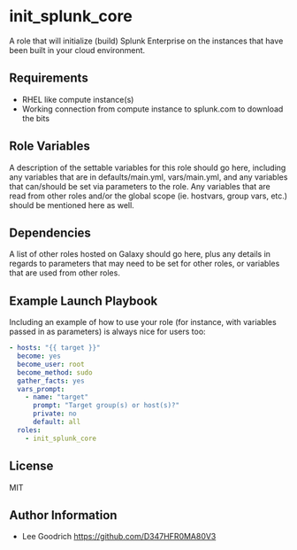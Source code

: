 init_splunk_core
================

A role that will initialize (build) Splunk Enterprise on the instances that have
been built in your cloud environment.

Requirements
------------

- RHEL like compute instance(s)
- Working connection from compute instance to splunk.com to download the bits

Role Variables
--------------

A description of the settable variables for this role should go here, including any variables that are in defaults/main.yml, vars/main.yml, and any variables that can/should be set via parameters to the role. Any variables that are read from other roles and/or the global scope (ie. hostvars, group vars, etc.) should be mentioned here as well.

Dependencies
------------

A list of other roles hosted on Galaxy should go here, plus any details in regards to parameters that may need to be set for other roles, or variables that are used from other roles.

Example Launch Playbook
-----------------------

Including an example of how to use your role (for instance, with variables passed in as parameters) is always nice for users too:

```yaml
- hosts: "{{ target }}"
  become: yes
  become_user: root
  become_method: sudo
  gather_facts: yes
  vars_prompt:
    - name: "target"
      prompt: "Target group(s) or host(s)?"
      private: no
      default: all
  roles:
    - init_splunk_core
```

License
-------

MIT

Author Information
------------------

- Lee Goodrich https://github.com/D347HFR0MA80V3
